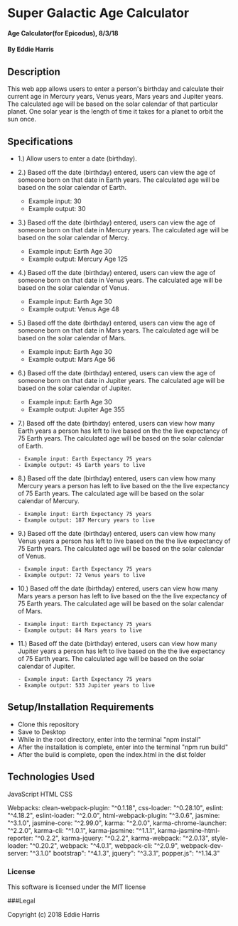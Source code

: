 # Super Galactic Age Calculator

#### Age Calculator(for Epicodus), 8/3/18
#### By Eddie Harris


## Description

This web app allows users to enter a person's birthday and calculate their current age in Mercury years, Venus years, Mars years and Jupiter years. The calculated age will be based on the solar calendar of that particular planet. One solar year is the length of time it takes for a planet to orbit the sun once.

## Specifications

- 1.) Allow users to enter a date (birthday).

- 2.) Based off the date (birthday) entered, users can view the age of someone born on that date in Earth years. The calculated age will be based on the solar calendar of Earth.
    - Example input: 30
    - Example output: 30

- 3.) Based off the date (birthday) entered, users can view the age of someone born on that date in Mercury years. The calculated age will be based on the solar calendar of Mercy.
    - Example input: Earth Age 30
    - Example output: Mercury Age 125

- 4.) Based off the date (birthday) entered, users can view the age of someone born on that date in Venus years. The calculated age will be based on the solar calendar of Venus.
    - Example input: Earth Age 30
    - Example output: Venus Age 48

- 5.) Based off the date (birthday) entered, users can view the age of someone born on that date in Mars years. The calculated age will be based on the solar calendar of Mars.
    - Example input: Earth Age 30
    - Example output: Mars Age 56

- 6.) Based off the date (birthday) entered, users can view the age of someone born on that date in Jupiter years. The calculated age will be based on the solar calendar of Jupiter.
    - Example input: Earth Age 30
    - Example output: Jupiter Age 355

- 7.) Based off the date (birthday) entered, users can view how many Earth years a person has left to live based on the the live expectancy of 75 Earth years. The calculated age will be based on the solar calendar of Earth.

      - Example input: Earth Expectancy 75 years
      - Example output: 45 Earth years to live

- 8.) Based off the date (birthday) entered, users can view how many Mercury years a person has left to live based on the the live expectancy of 75 Earth years. The calculated age will be based on the solar calendar of Mercury.

      - Example input: Earth Expectancy 75 years
      - Example output: 187 Mercury years to live

- 9.) Based off the date (birthday) entered, users can view how many Venus years a person has left to live based on the the live expectancy of 75 Earth years. The calculated age will be based on the solar calendar of Venus.

      - Example input: Earth Expectancy 75 years
      - Example output: 72 Venus years to live

- 10.) Based off the date (birthday) entered, users can view how many Mars years a person has left to live based on the the live expectancy of 75 Earth years. The calculated age will be based on the solar calendar of Mars.

      - Example input: Earth Expectancy 75 years
      - Example output: 84 Mars years to live

- 11.) Based off the date (birthday) entered, users can view how many Jupiter years a person has left to live based on the the live expectancy of 75 Earth years. The calculated age will be based on the solar calendar of Jupiter.

      - Example input: Earth Expectancy 75 years
      - Example output: 533 Jupiter years to live


## Setup/Installation Requirements

* Clone this repository
* Save to Desktop
* While in the root directory, enter into the terminal "npm install"
* After the installation is complete, enter into the terminal "npm run build"
* After the build is complete, open the index.html in the dist folder

## Technologies Used

JavaScript
HTML
CSS

Webpacks:
clean-webpack-plugin: "^0.1.18",
css-loader: "^0.28.10",
eslint: "^4.18.2",
eslint-loader: "^2.0.0",
html-webpack-plugin: "^3.0.6",
jasmine: "^3.1.0",
jasmine-core: "^2.99.0",
karma: "^2.0.0",
karma-chrome-launcher: "^2.2.0",
karma-cli: "^1.0.1",
karma-jasmine: "^1.1.1",
karma-jasmine-html-reporter: "^0.2.2",
karma-jquery: "^0.2.2",
karma-webpack: "^2.0.13",
style-loader: "^0.20.2",
webpack: "^4.0.1",
webpack-cli: "^2.0.9",
webpack-dev-server: "^3.1.0"
bootstrap": "^4.1.3",
jquery": "^3.3.1",
popper.js": "^1.14.3"


### License

This software is licensed under the MIT license

###Legal

Copyright (c) 2018 Eddie Harris
